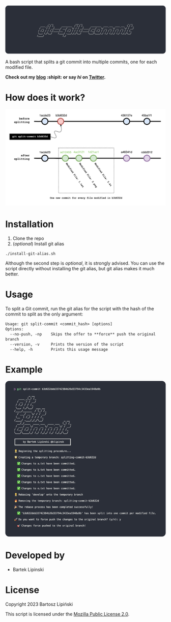 ![git-split-commit](/img/banner_1100x330.png)


A bash script that splits a git commit into multiple commits, one for each modified file.

**Check out my [blog](https://medium.com/@blipinsk) :shipit: or say *hi* on [Twitter](https://twitter.com/blipinsk).**

How does it work?
=================

![how_it_works](/img/how_it_works.png)

Installation
============

1. Clone the repo
2. (_optional_) Install git alias

```shell
./install-git-alias.sh
```

Although the second step is _optional_, it is strongly advised. You can use the script directly without installing the git alias, but git alias makes it much better.

Usage
=====

To split a Git commit, run the git alias for the script with the hash of the commit to split as the only argument:
```shell
Usage: git split-commit <commit_hash> [options]
Options:
  --no-push, -np    Skips the offer to **force** push the original branch
  --version, -v     Prints the version of the script
  --help, -h        Prints this usage message
```

Example
=======
![example](/img/example.png)


Developed by
============
 * Bartek Lipinski

License
=======

Copyright 2023 Bartosz Lipiński

This script is licensed under the [Mozilla Public License 2.0](LICENSE).